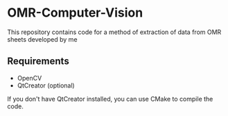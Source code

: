 # OMR-Computer-Vision
This repository contains code for a method of extraction of data from OMR sheets developed by me 

## Requirements
- OpenCV 
- QtCreator (optional)

If you don't have QtCreator installed, you can use CMake to compile the code. 

